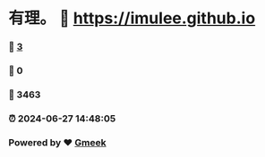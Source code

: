 # 有理。 :link: https://imulee.github.io 
### :page_facing_up: [3](https://imulee.github.io/tag.html) 
### :speech_balloon: 0 
### :hibiscus: 3463 
### :alarm_clock: 2024-06-27 14:48:05 
### Powered by :heart: [Gmeek](https://github.com/Meekdai/Gmeek)
